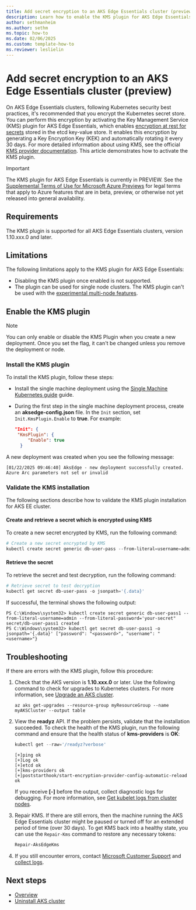```yaml
---
title: Add secret encryption to an AKS Edge Essentials cluster (preview)
description: Learn how to enable the KMS plugin for AKS Edge Essentials clusters to encrypt secrets.
author: sethmanheim
ms.author: sethm
ms.topic: how-to
ms.date: 02/06/2025
ms.custom: template-how-to
ms.reviewer: leslielin
---
```


# Add secret encryption to an AKS Edge Essentials cluster (preview)

On AKS Edge Essentials clusters, following Kubernetes security best practices, it's recommended that you encrypt the Kubernetes secret store. You can perform this encryption by activating the Key Management Service (KMS) plugin for AKS Edge Essentials, which enables [encryption at rest for secrets](https://kubernetes.io/docs/concepts/configuration/secret/) stored in the etcd key-value store. It enables this encryption by generating a Key Encryption Key (KEK) and automatically rotating it every 30 days. For more detailed information about using KMS, see the official [KMS provider documentation](https://kubernetes.io/docs/tasks/administer-cluster/kms-provider/). This article demonstrates how to activate the KMS plugin.

> [!IMPORTANT]
> The KMS plugin for AKS Edge Essentials is currently in PREVIEW. See the [Supplemental Terms of Use for Microsoft Azure Previews](https://azure.microsoft.com/support/legal/preview-supplemental-terms/) for legal terms that apply to Azure features that are in beta, preview, or otherwise not yet released into general availability.

## Requirements

The KMS plugin is supported for all AKS Edge Essentials clusters, version 1.10.xxx.0 and later.

## Limitations

The following limitations apply to the KMS plugin for AKS Edge Essentials:

- Disabling the KMS plugin once enabled is not supported.
- The plugin can be used for single node clusters. The KMS plugin can't be used with the [experimental multi-node features](aks-edge-howto-scale-out.md).

## Enable the KMS plugin

> [!NOTE]
> You can only enable or disable the KMS Plugin when you create a new deployment. Once you set the flag, it can't be changed unless you remove the deployment or node.

### Install the KMS plugin

To install the KMS plugin, follow these steps:

- Install the single machine deployment using the [Single Machine Kubernetes guide](aks-edge-concept-clusters-nodes.md) guide.
- During the first step in the single machine deployment process, create an **aksedge-config.json** file. In the `Init` section, set `Init.KmsPlugin.Enable` to **true**. For example:

  ```json
  "Init": {
   "KmsPlugin": {
       "Enable": true
    }
  
  ```

A new deployment was created when you see the following message:

```output
[01/22/2025 09:46:40] AksEdge - new deployment successfully created.
Azure Arc parameters not set or invalid
```

### Validate the KMS installation

The following sections describe how to validate the KMS plugin installation for AKS EE cluster.

#### Create and retrieve a secret which is encrypted using KMS

To create a new secret encrypted by KMS, run the following command:

```powershell
# Create a new secret encrypted by KMS
kubectl create secret generic db-user-pass --from-literal=username=admin --from-literal=password='your-secret'
```

#### Retrieve the secret

To retrieve the secret and test decryption, run the following command:

```powershell
# Retrieve secret to test decryption
kubectl get secret db-user-pass -o jsonpath='{.data}'
```

If successful, the terminal shows the following output:

```output
PS C:\Windows\system32> kubectl create secret generic db-user-pass1 --from-literal-username=admin --from-literal-password='your-secret" secret/db-user-pass1 created
PS C:\Windows\system32> kubectl get secret db-user-pass1 -o jsonpath='{.data}' ["password": "<password>", "username": "<username>"}
```

## Troubleshooting

If there are errors with the KMS plugin, follow this procedure:

1. Check that the AKS version is **1.10.xxx.0** or later. Use the following command to check for upgrades to Kubernetes clusters. For more information, see [Upgrade an AKS cluster](aks-edge-howto-update.md).

   ```azurecli
   az aks get-upgrades --resource-group myResourceGroup --name myAKSCluster --output table
   ```

1. View the **readyz** API. If the problem persists, validate that the installation succeeded. To check the health of the KMS plugin, run the following command and ensure that the health status of **kms-providers** is **OK**:

   ```powershell
   kubectl get --raw='/readyz?verbose'
   ```

   ```output
   [+]ping ok
   [+]Log ok
   [+]etcd ok
   [+]kms-providers ok
   [+]poststarthook/start-encryption-provider-config-automatic-reload ok
   ```

   If you receive **[-]** before the output, collect diagnostic logs for debugging. For more information, see [Get kubelet logs from cluster nodes](aks-get-kubelet-logs.md).

1. Repair KMS. If there are still errors, then the machine running the AKS Edge Essentials cluster might be paused or turned off for an extended period of time (over 30 days). To get KMS back into a healthy state, you can use the `Repair-Kms` command to restore any necessary tokens:

   ```powershell
   Repair-AksEdgeKms
   ```

1. If you still encounter errors, contact [Microsoft Customer Support](aks-edge-troubleshoot-overview.md) and [collect logs](aks-get-kubelet-logs.md).

## Next steps

- [Overview](aks-edge-overview.md)
- [Uninstall AKS cluster](aks-edge-howto-uninstall.md)
